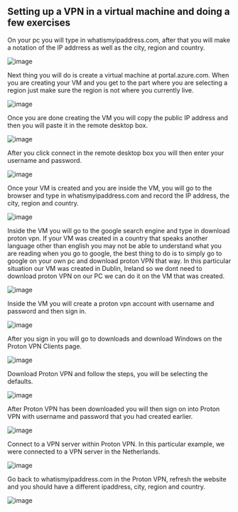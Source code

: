 







<h2>Setting up a VPN in a virtual machine and doing a few exercises</h2>







  

 
 
 On your pc you will type in whatismyipaddress.com, after that you will make a notation of the IP addrress as well as the city, region and country.
  
  
![image](https://github.com/josgrc711/post-install-config/assets/160549884/e547bb5d-d008-4e6b-81e4-b28b9e8ae826)


Next thing you will do is create a virtual machine at portal.azure.com.  When you are creating your VM and you get to the part where you are selecting
a region just make sure the region is not where you currently live.






![image](https://github.com/josgrc711/post-install-config/assets/160549884/8a918a61-4c7b-46fc-9e42-09a69f6b2444)




Once you are done creating the VM you will copy the public IP address and then you will paste it in the remote desktop box.




![image](https://github.com/josgrc711/post-install-config/assets/160549884/d13c05ba-dc12-46ea-b268-a0679b5020f6)



After you click connect in the remote desktop box you will then enter your username and password.



![image](https://github.com/josgrc711/post-install-config/assets/160549884/d8e7fcc5-6f7e-4471-b7f8-c6d354e7e027)


Once your VM is created and you are inside the VM, you will go to the browser and type in whatismyipaddress.com and
record the IP address, the city, region and country. 



![image](https://github.com/josgrc711/post-install-config/assets/160549884/19d8f7bd-14db-4060-81e5-87fa74999865)


Inside the VM you will go to the google search engine and type in download proton vpn.  If your VM was created in a country
that speaks another language other than english you may not be able to understand what you are reading when you go to google,
the best thing to do is to simply go to google on your own pc and download proton VPN that way.  In this particular situation
our VM was created in Dublin, Ireland so we dont need to download proton VPN on our PC we can do it on the VM that was created.


![image](https://github.com/josgrc711/post-install-config/assets/160549884/95fd1457-81b5-4ae8-8ee8-828312cc0b9c)


Inside the VM you will create a proton vpn account with username and password and then sign in.




![image](https://github.com/josgrc711/post-install-config/assets/160549884/d0cd73c3-3202-4a1b-a902-4f790f447a63)

After you sign in you will go to downloads and download Windows on the Proton VPN Clients page.

![image](https://github.com/josgrc711/post-install-config/assets/160549884/9e05ee35-ebf4-4d6d-aeec-aa57199e19cc)


Download Proton VPN and follow the steps, you will be selecting the defaults.


![image](https://github.com/josgrc711/post-install-config/assets/160549884/abfb829e-a362-4eda-bec2-e4aa21a0b687)

After Proton VPN has been downloaded you will then sign on into Proton VPN with username and password that you
had created earlier.



![image](https://github.com/josgrc711/post-install-config/assets/160549884/72d7c6d7-5d63-4bb3-83d3-7da4e594f983)


Connect to a VPN server within Proton VPN.  In this particular example, we were connected to a VPN server in
the Netherlands.


![image](https://github.com/josgrc711/post-install-config/assets/160549884/f3344fc6-ca00-448c-b82e-0695915821a0)

Go back to whatismyipaddress.com in the Proton VPN, refresh the website and you should have a different ipaddress, city,
region and country.





![image](https://github.com/josgrc711/post-install-config/assets/160549884/c2c142de-b420-4f11-98b8-ea20bc015ff9)








<p>

<p>

</p>
<br />
